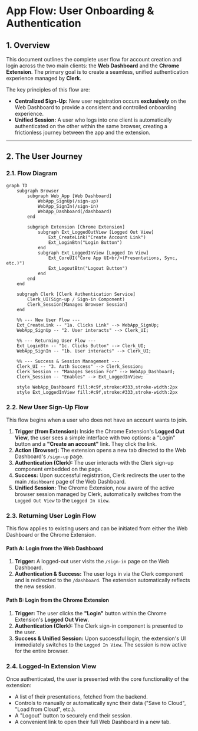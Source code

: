 # App Flow: User Onboarding & Authentication

## 1. Overview

This document outlines the complete user flow for account creation and login across the two main clients: the **Web Dashboard** and the **Chrome Extension**. The primary goal is to create a seamless, unified authentication experience managed by **Clerk**.

The key principles of this flow are:

- **Centralized Sign-Up:** New user registration occurs **exclusively** on the Web Dashboard to provide a consistent and controlled onboarding experience.
- **Unified Session:** A user who logs into one client is automatically authenticated on the other within the same browser, creating a frictionless journey between the app and the extension.

---

## 2. The User Journey

### 2.1. Flow Diagram

```mermaid
graph TD
    subgraph Browser
        subgraph Web_App [Web Dashboard]
            WebApp_SignUp(/sign-up)
            WebApp_SignIn(/sign-in)
            WebApp_Dashboard(/dashboard)
        end

        subgraph Extension [Chrome Extension]
            subgraph Ext_LoggedOutView [Logged Out View]
                Ext_CreateLink("Create Account Link")
                Ext_LoginBtn("Login Button")
            end
            subgraph Ext_LoggedInView [Logged In View]
                Ext_CoreUI("Core App UI<br/>(Presentations, Sync, etc.)")
                Ext_LogoutBtn("Logout Button")
            end
        end
    end

    subgraph Clerk [Clerk Authentication Service]
        Clerk_UI(Sign-up / Sign-in Component)
        Clerk_Session[Manages Browser Session]
    end

    %% --- New User Flow ---
    Ext_CreateLink -- "1a. Clicks Link" --> WebApp_SignUp;
    WebApp_SignUp -- "2. User interacts" --> Clerk_UI;

    %% --- Returning User Flow ---
    Ext_LoginBtn -- "1c. Clicks Button" --> Clerk_UI;
    WebApp_SignIn -- "1b. User interacts" --> Clerk_UI;

    %% --- Success & Session Management ---
    Clerk_UI -- "3. Auth Success" --> Clerk_Session;
    Clerk_Session -- "Manages Session For" --> WebApp_Dashboard;
    Clerk_Session -- "Enables" --> Ext_LoggedInView;

    style WebApp_Dashboard fill:#c9f,stroke:#333,stroke-width:2px
    style Ext_LoggedInView fill:#c9f,stroke:#333,stroke-width:2px
```

### 2.2. New User Sign-Up Flow

This flow begins when a user who does not have an account wants to join.

1.  **Trigger (from Extension):** Inside the Chrome Extension's **Logged Out View**, the user sees a simple interface with two options: a "Login" button and a **"Create an account"** link. They click the link.
2.  **Action (Browser):** The extension opens a new tab directed to the Web Dashboard's `/sign-up` page.
3.  **Authentication (Clerk):** The user interacts with the Clerk sign-up component embedded on the page.
4.  **Success:** Upon successful registration, Clerk redirects the user to the main `/dashboard` page of the Web Dashboard.
5.  **Unified Session:** The Chrome Extension, now aware of the active browser session managed by Clerk, automatically switches from the `Logged Out View` to the `Logged In View`.

### 2.3. Returning User Login Flow

This flow applies to existing users and can be initiated from either the Web Dashboard or the Chrome Extension.

#### Path A: Login from the Web Dashboard

1.  **Trigger:** A logged-out user visits the `/sign-in` page on the Web Dashboard.
2.  **Authentication & Success:** The user logs in via the Clerk component and is redirected to the `/dashboard`. The extension automatically reflects the new session.

#### Path B: Login from the Chrome Extension

1.  **Trigger:** The user clicks the **"Login"** button within the Chrome Extension's **Logged Out View**.
2.  **Authentication (Clerk):** The Clerk sign-in component is presented to the user.
3.  **Success & Unified Session:** Upon successful login, the extension's UI immediately switches to the `Logged In View`. The session is now active for the entire browser.

### 2.4. Logged-In Extension View

Once authenticated, the user is presented with the core functionality of the extension:

- A list of their presentations, fetched from the backend.
- Controls to manually or automatically sync their data ("Save to Cloud", "Load from Cloud", etc.).
- A "Logout" button to securely end their session.
- A convenient link to open their full Web Dashboard in a new tab.
